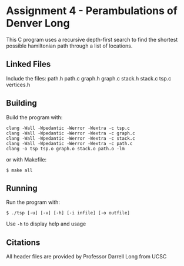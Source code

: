 # Assignment 4 - Perambulations of Denver Long

This C program uses a recursive depth-first search to find the shortest possible hamiltonian path through a list of locations.

## Linked Files

Include the files: path.h path.c graph.h graph.c stack.h stack.c tsp.c vertices.h

## Building

Build the program with:

```
clang -Wall -Wpedantic -Werror -Wextra -c tsp.c
clang -Wall -Wpedantic -Werror -Wextra -c graph.c
clang -Wall -Wpedantic -Werror -Wextra -c stack.c
clang -Wall -Wpedantic -Werror -Wextra -c path.c
clang -o tsp tsp.o graph.o stack.o path.o -lm

```

or with Makefile:

```
$ make all

```

## Running

Run the program with:

```
$ ./tsp [-u] [-v] [-h] [-i infile] [-o outfile]

```

Use `-h` to display help and usage

## Citations

All header files are provided by Professor Darrell Long from UCSC
